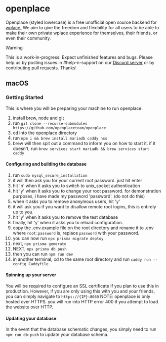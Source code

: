 # openplace
Openplace (styled lowercase) is a free unofficial open source backend for [wplace.](https://wplace.live) We aim to give the freedom and flexibility for all users to be able to make their own private wplace experience for themselves, their friends, or even their community.

> [!WARNING]
> This is a work-in-progress. Expect unfinished features and bugs. Please help us by posting issues in #help-n-support on our [Discord server](https://discord.gg/ZRC4DnP9Z2) or by contributing pull requests. Thanks!

## macOS
### Getting Started
This is where you will be preparing your machine to run openplace.
1. install brew, node and git
2. run `git clone --recurse-submodules https://github.com/openplaceteam/openplace`
3. cd into the openplace directory
4. run ``npm i && brew install mariadb caddy nss``
5. brew will then spit out a command to inform you on how to start it. if it doesn't, run `brew services start mariadb && brew services start caddy`
#### Configuring and building the database
1. run `sudo mysql_secure_installation`
2. it will then ask you for your current root password. just hit enter
3. hit 'n' when it asks you to switch to unix_socket authentication
4. hit 'y' when it asks you to change your root password. for demonstration purposes, i have made my password 'password'. (do not do this)
5. when it asks you to remove anonymous users, hit 'y'
6. it will ask you if you want to disallow remote root logins, this is entirely up to you.
7. hit 'y' when it asks you to remove the test database
8. finally, hit 'y' when it asks you to reload configuration.
9. copy the .env.example file on the root directory and rename it to .env where `root:password` is, replace `password` with your password.
10. you can now run `npx prisma migrate deploy`
11. next, `npx prisma generate`
12. NEXT, `npx prisma db push`
13. then you can run `npm run dev`
14. in another terminal, cd to the same root directory and run `caddy run --config Caddyfile`

#### Spinning up your server
You will be required to configure an SSL certificate if you plan to use this in production. However, if you are only using this with you and your friends, you can simply navigate to `https://{IP}:8080` NOTE: openplace is only hosted over HTTPS. you will run into HTTP error 400 if you attempt to load the website over HTTP.

#### Updating your database
In the event that the database schematic changes, you simply need to run `npm run db:push` to update your database schema.
